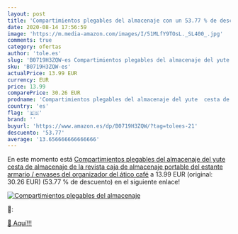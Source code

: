 ```yaml
---
layout: post
title: 'Compartimientos plegables del almacenaje con un 53.77 % de descuento'
date: 2020-08-14 17:56:59
image: 'https://m.media-amazon.com/images/I/51MLfY9TOsL._SL400_.jpg'
comments: true
category: ofertas
author: 'tole.es'
slug: 'B0719H3ZQW-es Compartimientos plegables del almacenaje del yute cesta de...'
sku: 'B0719H3ZQW-es'
actualPrice: 13.99 EUR
currency: EUR
price: 13.99
comparePrice: 30.26 EUR
prodname: 'Compartimientos plegables del almacenaje del yute  cesta de almacenaje de la revista  caja de almacenaje portable del estante  armario / envases del organizador del ático  café'
country: 'es'
flag: '🇪🇸'
brand: ''
buyurl: 'https://www.amazon.es/dp/B0719H3ZQW/?tag=tolees-21'
descuento: '53.77'
average: '13.656666666666666'
---
```


En este momento está [Compartimientos plegables del almacenaje del yute  cesta de almacenaje de la revista  caja de almacenaje portable del estante  armario / envases del organizador del ático  café](https://www.amazon.es/dp/B0719H3ZQW/?tag=tolees-21) a 13.99 EUR (original: 30.26 EUR) (53.77 %  de descuento) en el siguiente enlace!

[![Compartimientos plegables del almacenaje](https://m.media-amazon.com/images/I/51MLfY9TOsL._SL400_.jpg)](https://www.amazon.es/dp/B0719H3ZQW/?tag=tolees-21)

🔎:


[🛒 Aquí!!!](https://www.amazon.es/dp/B0719H3ZQW/?tag=tolees-21)
